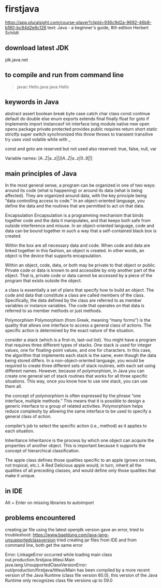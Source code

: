 # firstjava
https://app.pluralsight.com/course-player?clipId=936c9d2a-9692-46b8-b180-bc84d2e8c126
text: Java - a beginner's guide, 8th edition Herbert Schildt

## download latest JDK
jdk.java.net

## to compile and run from command line
> javac Hello.java
> java Hello
> 

## keywords in Java
abstract    assert      boolean     break       byte        case
catch       char        class       const       continue    default
do          double      else        enum        exports     extends
final       finally     float       for         goto        if
implements  import      instanceof  int         interface   long
module      native      new         open        opens       package
private     protected   provides    public      requires    return
short       static      strictfp    super       switch      synchronized
this        throw       throws      to          transient   transitive
try         uses        void        volatile    while       with
_

const and goto are reserved but not used
also reserved: true, false, null, var

Variable names:
[A..Z|a..z|_|$][A..Z|a..z|0..9|$|_]

## main principles of Java
In the most general sense, a program can be organized in one of two ways: around its code (what is happening) or around its data (what is being affected). 
They are organized around data, with the key principle being “data controlling access to code.” In an object-oriented language, you define the data and the routines that are permitted to act on that data.

Encapsulation
Encapsulation is a programming mechanism that binds together code and 
the data it manipulates, and that keeps both safe from outside 
interference and misuse. In an object-oriented language, code and data 
can be bound together in such a way that a self-contained black box is created.

Within the box are all necessary data and code. When code and data are linked 
together in this fashion, an object is created. In other words, an object is 
the device that supports encapsulation.

Within an object, code, data, or both may be private to that object or public. 
Private code or data is known to and accessible by only another part of the 
object. That is, private code or data cannot be accessed by a piece of the 
program that exists outside the object.

a class is essentially a set of plans that specify how to build an object.
The code and data that constitute a class are called members of the class. 
Specifically, the data defined by the class are referred to as member 
variables or instance variables. The code that operates on that data is 
referred to as member methods or just methods.

Polymorphism
Polymorphism (from Greek, meaning “many forms”) is the quality that allows 
one interface to access a general class of actions. The specific action is 
determined by the exact nature of the situation. 

consider a stack (which is a first-in, last-out list). You might have a program 
that requires three different types of stacks. One stack is used for integer 
values, one for floating-point values, and one for characters. In this case, 
the algorithm that implements each stack is the same, even though the data 
being stored differs. In a non-object-oriented language, you would be required 
to create three different sets of stack routines, with each set using different 
names. However, because of polymorphism, in Java you can create one general set 
of stack routines that works for all three specific situations. This way, once 
you know how to use one stack, you can use them all.

the concept of polymorphism is often expressed by the phrase “one interface, 
multiple methods.” This means that it is possible to design a generic interface 
to a group of related activities. Polymorphism helps reduce complexity by allowing 
the same interface to be used to specify a general class of action. 

compiler’s job to select the specific action (i.e., method) as it applies to 
each situation. 

Inheritance
Inheritance is the process by which one object can acquire the properties of 
another object. This is important because it supports the concept of hierarchical 
classification. 

The apple class defines those qualities specific to an apple (grows on trees, 
not tropical, etc.). A Red Delicious apple would, in turn, inherit all the 
qualities of all preceding classes, and would define only those qualities 
that make it unique.

## in IDE
Alt + Enter on missing libraries to autoimport

## problems encountered
creating jar file using the latest openjdk version gave an error,
tried to troubleshoot:
https://www.baeldung.com/java-lang-unsupportedclassversion
tried creating jar files from IDE and from command line, both get the same error

Error: LinkageError occurred while loading main class out.production.firstjava.titleui.Main
java.lang.UnsupportedClassVersionError: out/production/firstjava/titleui/Main has been compiled by a more recent version of the Java Runtime (class file version 60.0), this version of the Java Runtime only recognizes class file versions up to 59.0
